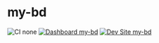 # my-bd

![CI none](https://img.shields.io/badge/ci-none-orange.svg)
[![Dashboard my-bd](https://img.shields.io/badge/dashboard-my_bd-yellow.svg)](https://dashboard.pantheon.io/sites/b4378b8c-7657-47d8-8203-ea757a136e9c#dev/code)
[![Dev Site my-bd](https://img.shields.io/badge/site-my_bd-blue.svg)](http://dev-my-bd.pantheonsite.io/)
